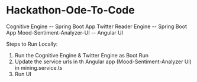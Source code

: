 # Hackathon-Ode-To-Code

Cognitive Engine -- Spring Boot App
Twitter Reader Engine -- Spring Boot App
Mood-Sentiment-Analyzer-UI -- Angular UI

Steps to Run Locally:

1. Run the Cognitive Engine & Twitter Engine as Boot Run
2. Update the service urls in th Angular app (Mood-Sentiment-Analyzer UI) in mining.service.ts
3. Run UI
